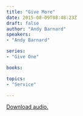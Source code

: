 ```yaml
---
title: "Give More"
date: 2015-08-09T08:48:23Z
draft: false
author: "Andy Barnard"
speakers:
- "Andy Barnard"

series:
- "Give One"

books:

topics:
- "Service"

---
```

[Download audio.](https://s3-eu-west-1.amazonaws.com/renownchurch/sermons/2015/08/2015-08-09_GiveMore.mp3)